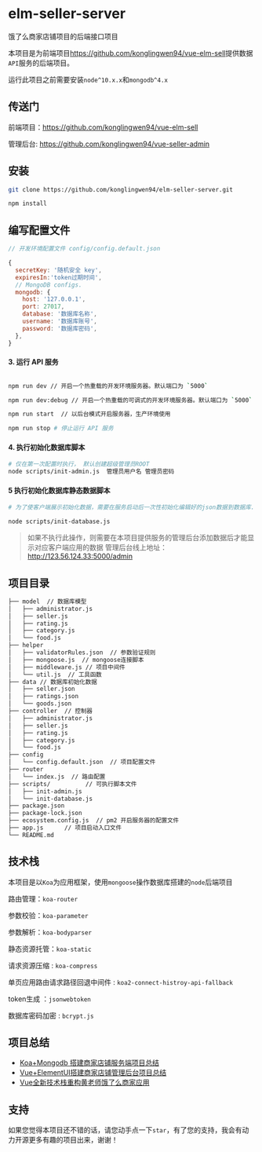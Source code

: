 # elm-seller-server

饿了么商家店铺项目的后端接口项目

本项目是为前端项目<https://github.com/konglingwen94/vue-elm-sell>提供数据`API`服务的后端项目。

运行此项目之前需要安装`node^10.x.x`和`mongodb^4.x`

<!-- ## 项目运行环境 -->

## 传送门

前端项目：<https://github.com/konglingwen94/vue-elm-sell>

管理后台: <https://github.com/konglingwen94/vue-seller-admin>

## 安装

```bash
git clone https://github.com/konglingwen94/elm-seller-server.git

npm install

```

## 编写配置文件

```js
// 开发环境配置文件 config/config.default.json

{
  secretKey: '随机安全 key',
  expiresIn:'token过期时间',  
  // MongoDB configs.
  mongodb: {
    host: '127.0.0.1',
    port: 27017,
    database: '数据库名称',
    username: '数据库账号',
    password: '数据库密码',
  },
}
```

#### 3. 运行 API 服务

```bash

npm run dev // 开启一个热重载的开发环境服务器。默认端口为 `5000`

npm run dev:debug // 开启一个热重载的可调式的开发环境服务器。默认端口为 `5000`

npm run start  // 以后台模式开启服务器，生产环境使用

npm run stop # 停止运行 API 服务

```

#### 4. 执行初始化数据库脚本

```bash
# 仅在第一次配置时执行， 默认创建超级管理员ROOT
node scripts/init-admin.js  管理员用户名 管理员密码
```
#### 5 执行初始化数据库静态数据脚本

```bash
# 为了使客户端展示初始化数据，需要在服务启动后一次性初始化编辑好的json数据到数据库.

node scripts/init-database.js
```


>如果不执行此操作，则需要在本项目提供服务的管理后台添加数据后才能显示对应客户端应用的数据 管理后台线上地址：<http://123.56.124.33:5000/admin>



## 项目目录

```bash
├── model  // 数据库模型
│   ├── administrator.js
│   ├── seller.js
│   ├── rating.js
│   ├── category.js
│   └── food.js
├── helper
│   ├── validatorRules.json  // 参数验证规则
│   ├── mongoose.js  // mongoose连接脚本
│   ├── middleware.js // 项目中间件
│   └── util.js  // 工具函数
├── data // 数据库初始化数据
│   ├── seller.json
│   ├── ratings.json
│   └── goods.json
├── controller  // 控制器
│   ├── administrator.js
│   ├── seller.js
│   ├── rating.js
│   ├── category.js
│   └── food.js
├── config
│   └── config.default.json  // 项目配置文件
├── router
│   └── index.js  // 路由配置
├── scripts/          // 可执行脚本文件
│   ├── init-admin.js
│   └── init-database.js
├── package.json
├── package-lock.json
├── ecosystem.config.js  // pm2 开启服务器的配置文件
├── app.js      // 项目启动入口文件
└── README.md

```

## 技术栈

本项目是以`Koa`为应用框架，使用`mongoose`操作数据库搭建的`node`后端项目

路由管理：`koa-router`

参数校验：`koa-parameter`

参数解析：`koa-bodyparser`

静态资源托管：`koa-static`

请求资源压缩 : `koa-compress`

单页应用路由请求路径回退中间件 : `koa2-connect-histroy-api-fallback`

token生成 ：`jsonwebtoken`

数据库密码加密 : `bcrypt.js`

## 项目总结

- [Koa+Mongodb 搭建商家店铺服务端项目总结](https://juejin.cn/post/6907803934031609863)
- [Vue+ElementUI搭建商家店铺管理后台项目总结](https://juejin.cn/post/6906796790390095879)
- [Vue全新技术栈重构黄老师饿了么商家应用](https://juejin.cn/post/6844904202624303118)

## 支持

如果您觉得本项目还不错的话，请您动手点一下`star`，有了您的支持，我会有动力开源更多有趣的项目出来，谢谢！
